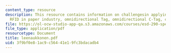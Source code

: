 ```yaml
---
content_type: resource
description: This resource contains information on challengesin applying passive UHF
  RFID in paper industry, omnidirectional Tag, omnidirectional C-Tag, cardboard Reels.
file: https://ol-ocw-studio-app-qa.s3.amazonaws.com/courses/esd-290-special-topics-in-supply-chain-management-spring-2005/3f9bf0e81ac9c56441e19fc3bdacadb4_leenaukkonen.pdf
file_type: application/pdf
resourcetype: Document
title: leenaukkonen.pdf
uid: 3f9bf0e8-1ac9-c564-41e1-9fc3bdacadb4
---
```

